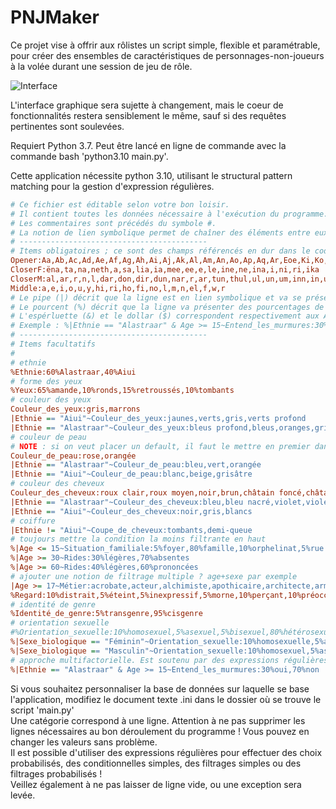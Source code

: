 # PNJMaker #

Ce projet vise à offrir aux rôlistes un script simple, flexible et paramétrable, pour créer des ensembles de caractéristiques de personnages-non-joueurs à la volée durant une session de jeu de rôle.

![Interface](https://media.discordapp.net/attachments/727238079542329435/911257474034728960/unknown.png)

L'interface graphique sera sujette à changement, mais le coeur de fonctionnalités restera sensiblement le même, sauf si des requêtes pertinentes sont soulevées.

Requiert Python 3.7. Peut être lancé en ligne de commande avec la commande bash 'python3.10 main.py'.

Cette application nécessite python 3.10, utilisant le structural pattern matching pour la gestion d'expression régulières.

```ini
# Ce fichier est éditable selon votre bon loisir.
# Il contient toutes les données nécessaire à l'exécution du programme.
# Les commentaires sont précédés du symbole #.
# La notion de lien symbolique permet de chaîner des éléments entre eux.
# ------------------------------------------
# Items obligatoires ; ce sont des champs référencés en dur dans le code.
Opener:Aa,Ab,Ac,Ad,Ae,Af,Ag,Ah,Ai,Aj,Ak,Al,Am,An,Ao,Ap,Aq,Ar,Eoe,Ki,Ko,Ku,Ky,A,E,I,O,U,Y,X,Z
CloserF:ëna,ta,na,neth,a,sa,lia,ia,mee,ee,e,le,ine,ne,ina,i,ni,ri,ika
CloserM:al,ar,r,n,l,dar,don,dir,dun,nar,r,ar,tun,thul,ul,un,um,inn,in,ur,ish,esh
Middle:a,e,i,o,u,y,hi,ri,ho,fi,no,l,m,n,el,f,w,r
# Le pipe (|) décrit que la ligne est en lien symbolique et va se présenter comme telle : |Champ == Valeur~Sous-champ:val1,val2,val3 ...
# Le pourcent (%) décrit que la ligne va présenter des pourcentages de chance d'apparition. La somme sur une lige doit faire 100.
# L'espérluette (&) et le dollar ($) correspondent respectivement aux AND et OR logiques.
# Exemple : %|Ethnie == "Alastraar" & Age >= 15~Entend_les_murmures:30%oui,70%non
# ------------------------------------------
# Items facultatifs
#
# ethnie
%Ethnie:60%Alastraar,40%Aiui
# forme des yeux
%Yeux:65%amande,10%ronds,15%retroussés,10%tombants
# couleur des yeux
Couleur_des_yeux:gris,marrons
|Ethnie == "Aiui"~Couleur_des_yeux:jaunes,verts,gris,verts profond
|Ethnie == "Alastraar"~Couleur_des_yeux:bleus profond,bleus,oranges,gris,marrons,azur
# couleur de peau
# NOTE : si on veut placer un default, il faut le mettre en premier dans la liste
Couleur_de_peau:rose,orangée
|Ethnie == "Alastraar"~Couleur_de_peau:bleu,vert,orangée
|Ethnie == "Aiui"~Couleur_de_peau:blanc,beige,grisâtre
# couleur des cheveux
Couleur_des_cheveux:roux clair,roux moyen,noir,brun,châtain foncé,châtain,châtain clair,blond foncé...
|Ethnie == "Alastraar"~Couleur_des_cheveux:bleu,bleu nacré,violet,violet pâle
|Ethnie == "Aiui"~Couleur_des_cheveux:noir,gris,blancs
# coiffure
|Ethnie != "Aiui"~Coupe_de_cheveux:tombants,demi-queue
# toujours mettre la condition la moins filtrante en haut
%|Age <= 15~Situation_familiale:5%foyer,80%famille,10%orphelinat,5%rue
%|Age >= 30~Rides:30%légères,70%absentes
%|Age >= 60~Rides:40%légères,60%prononcées
# ajouter une notion de filtrage multiple ? age+sexe par exemple
|Age >= 17~Métier:acrobate,acteur,alchimiste,apothicaire,architecte,armateur,armurier,artiste,assassin....
%Regard:10%distrait,5%éteint,5%inexpressif,5%morne,10%perçant,10%préoccupé,10%scrutateur,15%soucieux...
# identité de genre
%Identité_de_genre:5%transgenre,95%cisgenre
# orientation sexuelle
#%Orientation_sexuelle:10%homosexuel,5%asexuel,5%bisexuel,80%hétérosexuel
%|Sexe_biologique == "Féminin"~Orientation_sexuelle:10%homosexuelle,5%asexuelle,5%bisexuelle,80%hétérosexuelle
%|Sexe_biologique == "Masculin"~Orientation_sexuelle:10%homosexuel,5%asexuel,5%bisexuel,80%hétérosexuel
# approche multifactorielle. Est soutenu par des expressions régulières.
%|Ethnie == "Alastraar" & Age >= 15~Entend_les_murmures:30%oui,70%non

```
Si vous souhaitez personnaliser la base de données sur laquelle se base l'application, modifiez le document texte .ini dans le dossier où se trouve le script 'main.py'  
Une catégorie correspond à une ligne. Attention à ne pas supprimer les lignes nécessaires au bon déroulement du programme ! Vous pouvez en changer les valeurs sans problème.  
Il est possible d'utiliser des expressions régulières pour effectuer des choix probabilisés, des conditionnelles simples, des filtrages simples ou des filtrages probabilisés !  
Veillez également à ne pas laisser de ligne vide, ou une exception sera levée.  
